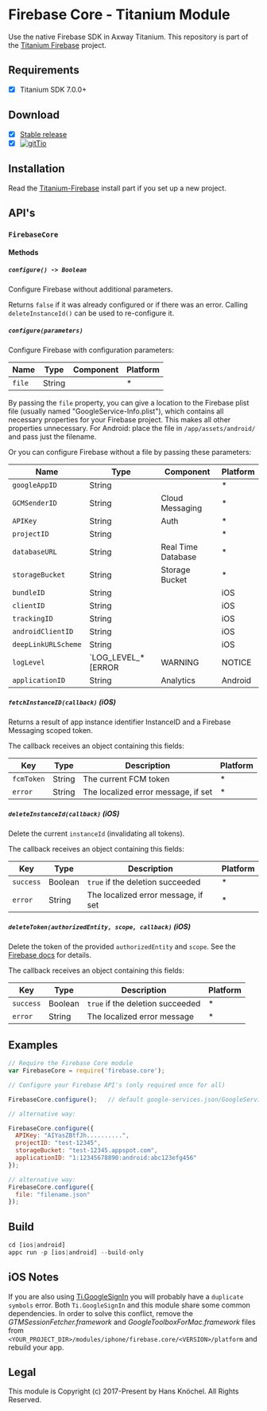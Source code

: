 # Firebase Core - Titanium Module
Use the native Firebase SDK in Axway Titanium. This repository is part of the [Titanium Firebase](https://github.com/hansemannn/titanium-firebase) project.

## Requirements
- [x] Titanium SDK 7.0.0+

## Download
- [x] [Stable release](https://github.com/hansemannn/titanium-firebase-core/releases)
- [x] [![gitTio](http://hans-knoechel.de/shields/shield-gittio.svg)](http://gitt.io/component/firebase.core)

## Installation

Read the [Titanium-Firebase](https://github.com/hansemannn/titanium-firebase#installation) install part if you set up a new project.

## API's

### `FirebaseCore`

#### Methods

##### `configure() -> Boolean`

Configure Firebase without additional parameters.

Returns `false` if it was already configured or if there was an error. Calling `deleteInstanceId()` can be used to re-configure it.

##### `configure(parameters)`

Configure Firebase with configuration parameters:

| Name | Type | Component | Platform |
| - | - | - | - |
| `file` | String | | *

By passing the `file` property, you can give a location to the Firebase plist file (usually named "GoogleService-Info.plist"), which contains all necessary properties for your Firebase project. This makes all other properties unnecessary. For Android: place the file in `/app/assets/android/` and pass just the filename.

Or you can configure Firebase without a file by passing these parameters:

| Name | Type | Component | Platform |
| - | - | - | - |
| `googleAppID` | String | | *
| `GCMSenderID` | String | Cloud Messaging | *
| `APIKey` | String | Auth | *
| `projectID` | String | | *
| `databaseURL` | String | Real Time Database | *
| `storageBucket` | String | Storage Bucket | *
| `bundleID` | String | | iOS
| `clientID` | String | | iOS
| `trackingID` | String | | iOS
| `androidClientID` | String | | iOS
| `deepLinkURLScheme` | String | | iOS
| `logLevel` | `LOG_LEVEL_* [ERROR|WARNING|NOTICE|INFO|DEBUG]` | | iOS
| `applicationID` | String | Analytics | Android

##### `fetchInstanceID(callback)` (iOS)

Returns a result of app instance identifier InstanceID and a Firebase Messaging scoped token.

The callback receives an object containing this fields:

| Key | Type | Description | Platform |
| - | - | - | - |
| `fcmToken` | String | The current FCM token | *
| `error` | String | The localized error message, if set | *

##### `deleteInstanceId(callback)` (iOS)

Delete the current `instanceId` (invalidating all tokens).

The callback receives an object containing this fields:

| Key | Type | Description | Platform |
| - | - | - | - |
| `success` | Boolean | `true` if the deletion succeeded | *
| `error` | String | The localized error message, if set | *

##### `deleteToken(authorizedEntity, scope, callback)` (iOS)

Delete the token of the provided `authorizedEntity` and `scope`. See the [Firebase docs](https://firebase.google.com/docs/reference/android/com/google/firebase/iid/FirebaseInstanceId#deleteToken(java.lang.String,%20java.lang.String)) for details.

The callback receives an object containing this fields:

| Key | Type | Description | Platform |
| - | - | - | - |
| `success` | Boolean | `true` if the deletion succeeded | *
| `error` | String | The localized error message | *

## Examples

```js
// Require the Firebase Core module
var FirebaseCore = require('firebase.core');

// Configure your Firebase API's (only required once for all)

FirebaseCore.configure();	// default google-services.json/GoogleService-Info.plist will be used

// alternative way:

FirebaseCore.configure({
  APIKey: "AIYasZBtfJh..........",
  projectID: "test-12345",
  storageBucket: "test-12345.appspot.com",
  applicationID: "1:12345678890:android:abc123efg456"
});

// alternative way:
FirebaseCore.configure({
  file: "filename.json"
});
```

## Build
```js
cd [ios|android]
appc run -p [ios|android] --build-only
```

## iOS Notes

If you are also using [Ti.GoogleSignIn](https://github.com/hansemannn/titanium-google-signin) you will probably
have a `duplicate symbols` error. Both `Ti.GoogleSignIn` and this module share some common dependencies.
In order to solve this conflict, remove the *GTMSessionFetcher.framework* and *GoogleToolboxForMac.framework* files
from `<YOUR_PROJECT_DIR>/modules/iphone/firebase.core/<VERSION>/platform` and rebuild your app.

## Legal

This module is Copyright (c) 2017-Present by Hans Knöchel. All Rights Reserved.
